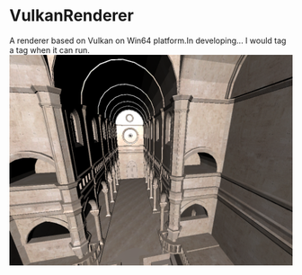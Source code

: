 # VulkanRenderer
A renderer based on Vulkan on Win64 platform.In developing...
I would tag a tag when it can run.
![](https://github.com/Aix3D/VulkanRenderer/blob/master/screenshots/33333.png)
